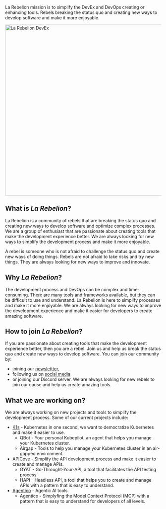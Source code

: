 
La Rebelion mission is to simplify the DevEx and DevOps creating or enhancing tools. Rebels breaking the status quo and creating new ways to develop software and make it more enjoyable.

<img src="https://cdn.statically.io/img/cdn.rebelion.la/img/agentic-process-automation-3.webp" alt="La Rebelion DevEx" width="550"/>

## What is *La Rebelion*?

La Rebelion is a community of rebels that are breaking the status quo and creating new ways to develop software and optimize complex processes. We are a group of enthusiast that are passionate about creating tools that make the development experience better. We are always looking for new ways to simplify the development process and make it more enjoyable.

A rebel is someone who is not afraid to challenge the status quo and create new ways of doing things. Rebels are not afraid to take risks and try new things. They are always looking for new ways to improve and innovate.

## Why *La Rebelion*?

The development process and DevOps can be complex and time-consuming. There are many tools and frameworks available, but they can be difficult to use and understand. La Rebelion is here to simplify processes and make it more enjoyable. We are always looking for new ways to improve the development experience and make it easier for developers to create amazing software.

## How to join *La Rebelion*?

If you are passionate about creating tools that make the development experience better, then you are a rebel. Join us and help us break the status quo and create new ways to develop software. You can join our community by:

* joining our [newslettter](https://rebelion.la/newsletter), 
* following us on [social media](https://linkedin.com/company/larebelion-labs) 
* or joining our Discord server. We are always looking for new rebels to join our cause and help us create amazing tools.

## What we are working on?

We are always working on new projects and tools to simplify the development process. Some of our current projects include:

* [K1s](https://k1s.sh) - Kubernetes in one second, we want to democratize Kubernetes and make it easier to use.
  * QBot - Your personal Kubepilot, an agent that helps you manage your Kubernetes cluster.
  * Airgap - Tools to help you manage your Kubernetes cluster in an air-gapped environment.
* [APICove](https://apicove.com) - Simplify the API development process and make it easier to create and manage APIs.
  * GYAT - Go-Throught-Your-API, a tool that facilitates the API testing process.
  * HAPI - Headless API, a tool that helps you to create and manage APIs with a pattern that is easy to understand.
* [Agentico](https://agentico.dev) - Agentic AI tools.
  * Agentico - Simplyfing the Model Context Protocol (MCP) with a pattern that is easy to understand for developers of all levels.
